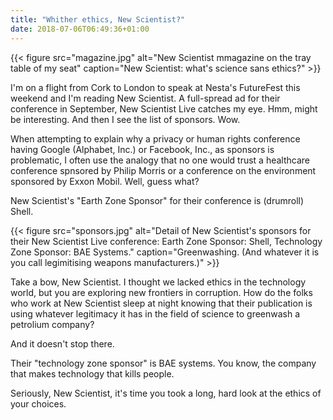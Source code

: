 ```yaml
---
title: "Whither ethics, New Scientist?"
date: 2018-07-06T06:49:36+01:00
---
```


{{< figure src="magazine.jpg" alt="New Scientist mmagazine on the tray table of my seat" caption="New Scientist: what's science sans ethics?" >}}

I'm on a flight from Cork to London to speak at Nesta's FutureFest this weekend and I'm reading New Scientist. A full-spread ad for their conference in September, New Scientist Live catches my eye. Hmm, might be interesting. And then I see the list of sponsors. Wow.

When attempting to explain why a privacy or human rights conference having Google (Alphabet, Inc.) or Facebook, Inc., as sponsors is problematic, I often use the analogy that no one would trust a healthcare conference spnsored by Philip Morris or a conference on the environment sponsored by Exxon Mobil. Well, guess what?

New Scientist's "Earth Zone Sponsor" for their conference is (drumroll) Shell.

{{< figure src="sponsors.jpg" alt="Detail of New Scientist's sponsors for their New Scientist Live conference: Earth Zone Sponsor: Shell, Technology Zone Sponsor: BAE Systems." caption="Greenwashing. (And whatever it is you call legimitising weapons manufacturers.)" >}}

Take a bow, New Scientist. I thought we lacked ethics in the technology world, but you are exploring new frontiers in corruption. How do the folks who work at New Scientist sleep at night knowing that their publication is using whatever legitimacy it has in the field of science to greenwash a petrolium company?

And it doesn't stop there.

Their "technology zone sponsor" is BAE systems. You know, the company that makes technology that kills people.

Seriously, New Scientist, it's time you took a long, hard look at the ethics of your choices.